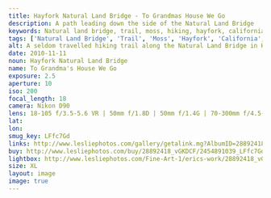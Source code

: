 ```yaml
---
title: Hayfork Natural Land Bridge - To Grandmas House We Go
description: A path leading down the side of the Natural Land Bridge
keywords: Natural land bridge, trail, moss, hiking, hayfork, california, landscape, nature
tags: ['Natural Land Bridge', 'Trail', 'Moss', 'Hayfork', 'California', 'Landscape']
alt: A seldom travelled hiking trail along the Natural Land Bridge in Hayfork California.
date: 2010-11-11
noun: Hayfork Natural Land Bridge
name: To Grandma's House We Go
exposure: 2.5
aperture: 10
iso: 200
focal_length: 18
camera: Nikon D90
lens: 18-105 f/3.5-5.6 VR | 50mm f/1.8D | 50mm f/1.4G | 70-300mm f/4.5-5.6 VRII
lat: 
lon: 
smug_key: LFfc7Gd
links: http://www.lesliephotos.com/gallery/getalink.mg?AlbumID=28892418&AlbumKey=vGKDCF&ImageID=2454891039&ImageKey=LFfc7Gd&how=forum&Page=1
buy: http://www.lesliephotos.com/buy/28892418_vGKDCF/2454891039_LFfc7Gd/
lightbox: http://www.lesliephotos.com/Fine-Art-1/erics-work/28892418_vGKDCF#!i=2454891039&k=LFfc7Gd&lb=1&s=A
size: XL
layout: image
image: true
---
```

